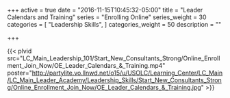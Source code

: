 +++
active = true
date = "2016-11-15T10:45:32-05:00"
title = "Leader Calendars and Training"
series = "Enrolling Online"
series_weight = 30
categories = [
  "Leadership Skills",
]
categories_weight = 50
description = ""

+++

{{< plvid src="LC_Main_Leadership_101/Start_New_Consultants_Strong/Online_Enrollment_Join_Now/OE_Leader_Calendars_&_Training.mp4" poster="http://partylite.vo.llnwd.net/o15/u/USOLC/Learning_Center/LC_Main/LC_Main_Leader_Academy/Leadership_Skills/Start_New_Consultants_Strong/Online_Enrollment_Join_Now/OE_Leader_Calendars_&_Training.jpg" >}}
